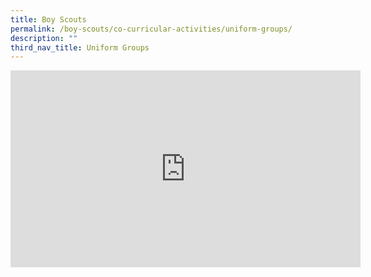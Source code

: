 ```yaml
---
title: Boy Scouts
permalink: /boy-scouts/co-curricular-activities/uniform-groups/
description: ""
third_nav_title: Uniform Groups
---
```

<iframe width="560" height="315" src="https://www.youtube.com/embed/6m0B3xScsik" title="YouTube video player" frameborder="0" allow="accelerometer; autoplay; clipboard-write; encrypted-media; gyroscope; picture-in-picture" allowfullscreen=""></iframe>